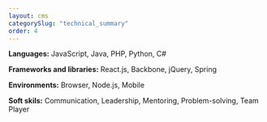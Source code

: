 ```yaml
---
layout: cms
categorySlug: "technical_summary"
order: 4
---
```


**Languages:** JavaScript, Java, PHP, Python, C#

**Frameworks and libraries:** React.js, Backbone, jQuery, Spring

**Environments:** Browser, Node.js, Mobile

**Soft skils:** Communication, Leadership, Mentoring, Problem-solving, Team Player
